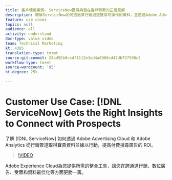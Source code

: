 ```yaml
---
title: 客戶使用案例- ServiceNow獲得與潛在客戶聯繫的正確見解
description: 瞭解ServiceNow如何透過其行銷通道獲得可操作的資料，並透過Adobe Advertising Cloud和Adobe Analytics提高付費搜尋廣告的投資報酬率。
feature: use cases
topics: null
audience: all
activity: understand
doc-type: value video
team: Technical Marketing
kt: 4385
translation-type: tm+mt
source-git-commit: 24ad92b0ccdf1112e3ed4a0968cd47db757598c3
workflow-type: tm+mt
source-wordcount: '95'
ht-degree: 25%

---
```



# Customer Use Case: [!DNL ServiceNow] Gets the Right Insights to Connect with Prospects

了解 [!DNL ServiceNow] 如何透過 Adobe Advertising Cloud 和 Adobe Analytics 從行銷管道取得寶貴資料並據以行動，提高付費搜尋廣告的 ROI。

>[!VIDEO](https://video.tv.adobe.com/v/31504/?quality=12)

Adobe Experience Cloud為您提供所需的整合工具，讓您在跨通道行銷、數位廣告、受眾和資料最佳化等方面更勝一籌。
